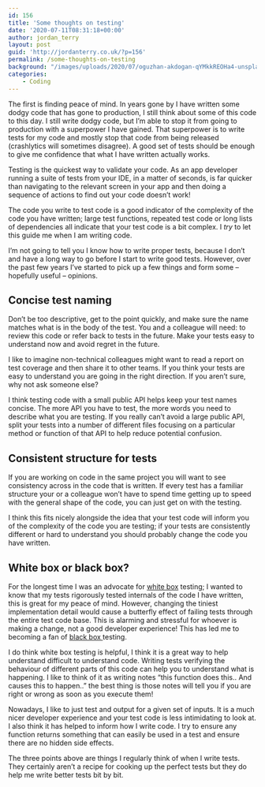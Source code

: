 ```yaml
---
id: 156
title: 'Some thoughts on testing'
date: '2020-07-11T08:31:18+00:00'
author: jordan_terry
layout: post
guid: 'http://jordanterry.co.uk/?p=156'
permalink: /some-thoughts-on-testing
background: "/images/uploads/2020/07/oguzhan-akdogan-qYMkkREOHa4-unsplash-1024x768.webp"
categories:
    - Coding
---
```


The first is finding peace of mind. In years gone by I have written some dodgy code that has gone to production, I still think about some of this code to this day. I still write dodgy code, but I’m able to stop it from going to production with a superpower I have gained. That superpower is to write tests for my code and mostly stop that code from being released (crashlytics will sometimes disagree). A good set of tests should be enough to give me confidence that what I have written actually works.

Testing is the quickest way to validate your code. As an app developer running a suite of tests from your IDE, in a matter of seconds, is far quicker than navigating to the relevant screen in your app and then doing a sequence of actions to find out your code doesn’t work!

The code you write to test code is a good indicator of the complexity of the code you have written; large test functions, repeated test code or long lists of dependencies all indicate that your test code is a bit complex. I *try* to let this guide me when I am writing code.

I’m not going to tell you I know how to write proper tests, because I don’t and have a long way to go before I start to write good tests. However, over the past few years I’ve started to pick up a few things and form some – hopefully useful – opinions.

## Concise test naming

Don’t be too descriptive, get to the point quickly, and make sure the name matches what is in the body of the test. You and a colleague will need: to review this code or refer back to tests in the future. Make your tests easy to understand now and avoid regret in the future.

I like to imagine non-technical colleagues might want to read a report on test coverage and then share it to other teams. If you think your tests are easy to understand you are going in the right direction. If you aren’t sure, why not ask someone else?

I think testing code with a small public API helps keep your test names concise. The more API you have to test, the more words you need to describe what you are testing. If you really can’t avoid a large public API, split your tests into a number of different files focusing on a particular method or function of that API to help reduce potential confusion.

## Consistent structure for tests

If you are working on code in the same project you will want to see consistency across in the code that is written. If every test has a familiar structure your or a colleague won’t have to spend time getting up to speed with the general shape of the code, you can just get on with the testing.

I think this fits nicely alongside the idea that your test code will inform you of the complexity of the code you are testing; if your tests are consistently different or hard to understand you should probably change the code you have written.

## White box or black box?

For the longest time I was an advocate for [white box](https://en.wikipedia.org/wiki/White-box_testing) testing; I wanted to know that my tests rigorously tested internals of the code I have written, this is great for my peace of mind. However, changing the tiniest implementation detail would cause a butterfly effect of failing tests through the entire test code base. This is alarming and stressful for whoever is making a change, not a good developer experience! This has led me to becoming a fan of [black box ](https://en.wikipedia.org/wiki/Black-box_testing)testing.

I do think white box testing is helpful, I think it is a great way to help understand difficult to understand code. Writing tests verifying the behaviour of different parts of this code can help you to understand what is happening. I like to think of it as writing notes “this function does this.. And causes this to happen..” the best thing is those notes will tell you if you are right or wrong as soon as you execute them!

Nowadays, I like to just test and output for a given set of inputs. It is a much nicer developer experience and your test code is less intimidating to look at. I also think it has helped to inform how I write code. I try to ensure any function returns something that can easily be used in a test and ensure there are no hidden side effects.

The three points above are things I regularly think of when I write tests. They certainly aren’t a recipe for cooking up the perfect tests but they do help me write better tests bit by bit.